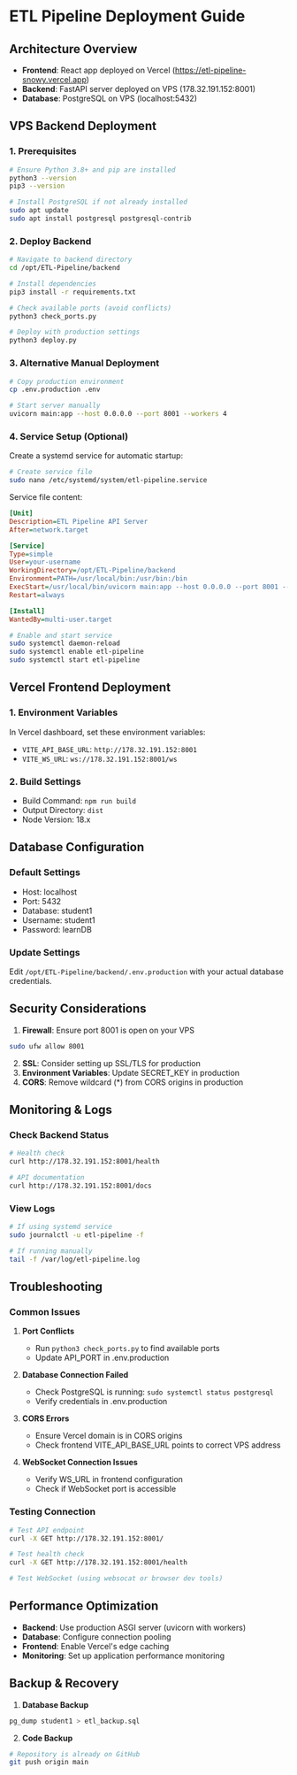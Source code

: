 # ETL Pipeline Deployment Guide

## Architecture Overview

- **Frontend**: React app deployed on Vercel (https://etl-pipeline-snowy.vercel.app)
- **Backend**: FastAPI server deployed on VPS (178.32.191.152:8001)
- **Database**: PostgreSQL on VPS (localhost:5432)

## VPS Backend Deployment

### 1. Prerequisites
```bash
# Ensure Python 3.8+ and pip are installed
python3 --version
pip3 --version

# Install PostgreSQL if not already installed
sudo apt update
sudo apt install postgresql postgresql-contrib
```

### 2. Deploy Backend
```bash
# Navigate to backend directory
cd /opt/ETL-Pipeline/backend

# Install dependencies
pip3 install -r requirements.txt

# Check available ports (avoid conflicts)
python3 check_ports.py

# Deploy with production settings
python3 deploy.py
```

### 3. Alternative Manual Deployment
```bash
# Copy production environment
cp .env.production .env

# Start server manually
uvicorn main:app --host 0.0.0.0 --port 8001 --workers 4
```

### 4. Service Setup (Optional)
Create a systemd service for automatic startup:

```bash
# Create service file
sudo nano /etc/systemd/system/etl-pipeline.service
```

Service file content:
```ini
[Unit]
Description=ETL Pipeline API Server
After=network.target

[Service]
Type=simple
User=your-username
WorkingDirectory=/opt/ETL-Pipeline/backend
Environment=PATH=/usr/local/bin:/usr/bin:/bin
ExecStart=/usr/local/bin/uvicorn main:app --host 0.0.0.0 --port 8001 --workers 4
Restart=always

[Install]
WantedBy=multi-user.target
```

```bash
# Enable and start service
sudo systemctl daemon-reload
sudo systemctl enable etl-pipeline
sudo systemctl start etl-pipeline
```

## Vercel Frontend Deployment

### 1. Environment Variables
In Vercel dashboard, set these environment variables:
- `VITE_API_BASE_URL`: `http://178.32.191.152:8001`
- `VITE_WS_URL`: `ws://178.32.191.152:8001/ws`

### 2. Build Settings
- Build Command: `npm run build`
- Output Directory: `dist`
- Node Version: 18.x

## Database Configuration

### Default Settings
- Host: localhost
- Port: 5432
- Database: student1
- Username: student1
- Password: learnDB

### Update Settings
Edit `/opt/ETL-Pipeline/backend/.env.production` with your actual database credentials.

## Security Considerations

1. **Firewall**: Ensure port 8001 is open on your VPS
```bash
sudo ufw allow 8001
```

2. **SSL**: Consider setting up SSL/TLS for production
3. **Environment Variables**: Update SECRET_KEY in production
4. **CORS**: Remove wildcard (*) from CORS origins in production

## Monitoring & Logs

### Check Backend Status
```bash
# Health check
curl http://178.32.191.152:8001/health

# API documentation
curl http://178.32.191.152:8001/docs
```

### View Logs
```bash
# If using systemd service
sudo journalctl -u etl-pipeline -f

# If running manually
tail -f /var/log/etl-pipeline.log
```

## Troubleshooting

### Common Issues

1. **Port Conflicts**
   - Run `python3 check_ports.py` to find available ports
   - Update API_PORT in .env.production

2. **Database Connection Failed**
   - Check PostgreSQL is running: `sudo systemctl status postgresql`
   - Verify credentials in .env.production

3. **CORS Errors**
   - Ensure Vercel domain is in CORS origins
   - Check frontend VITE_API_BASE_URL points to correct VPS address

4. **WebSocket Connection Issues**
   - Verify WS_URL in frontend configuration
   - Check if WebSocket port is accessible

### Testing Connection
```bash
# Test API endpoint
curl -X GET http://178.32.191.152:8001/

# Test health check
curl -X GET http://178.32.191.152:8001/health

# Test WebSocket (using websocat or browser dev tools)
```

## Performance Optimization

- **Backend**: Use production ASGI server (uvicorn with workers)
- **Database**: Configure connection pooling
- **Frontend**: Enable Vercel's edge caching
- **Monitoring**: Set up application performance monitoring

## Backup & Recovery

1. **Database Backup**
```bash
pg_dump student1 > etl_backup.sql
```

2. **Code Backup**
```bash
# Repository is already on GitHub
git push origin main
```